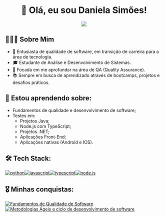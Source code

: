 <h1 align="center"> 👋 Olá, eu sou Daniela Simões!</h1>
<p align="center">
<a href="https://www.linkedin.com/in/danielaisimoes/"><img src="https://img.shields.io/badge/linkedin-0A66C2?style=for-the-badge&logo=linkedin&logoColor=white"/></a>
</p>

## 👩🏻‍💻 Sobre Mim 
- 🚀 Entusiasta de qualidade de software, em transição de carreira para a área de tecnologia.
- 🎓 Estudante de Análise e Desenvolvimento de Sistemas.
- 🎯 Focada em me aprofundar na área de QA (Quality Assurance).
- 📚 Sempre em busca de aprendizado através de bootcamps, projetos e desafios práticos.



## 🧠 Estou aprendendo sobre:
- Fundamentos de qualidade e desenvolvimento de software;
- Testes em:
    - Projetos Java;
    - Node.js com TypeScript;
    - Projetos .NET;
    - Aplicações Front-End;
    - Aplicações nativas (Android e IOS).

## 🛠 Tech Stack:
[![python](https://camo.githubusercontent.com/07858da9ad3cd19f1e10777508bf1b5470f22f8eb0b3ceaa425e2ff85461e30e/68747470733a2f2f696d672e736869656c64732e696f2f62616467652f507974686f6e2d3337373641423f7374796c653d666f722d7468652d6261646765266c6f676f3d707974686f6e266c6f676f436f6c6f723d7768697465)]()[![javascript](https://camo.githubusercontent.com/29d02b3669d6450d67e043cf5909e740dcb94c1e2306d88ac48b15b4ec55dc65/68747470733a2f2f696d672e736869656c64732e696f2f62616467652f6a6176617363726970742d2532333332333333302e7376673f7374796c653d666f722d7468652d6261646765266c6f676f3d6a617661736372697074266c6f676f436f6c6f723d253233463744463145)]()[![typescript](https://camo.githubusercontent.com/d4cfec9550517aa67567e29843e3880ebf50bd7eeceafcd3b82875f17c9f564e/68747470733a2f2f696d672e736869656c64732e696f2f62616467652f747970657363726970742d2532333030374143432e7376673f7374796c653d666f722d7468652d6261646765266c6f676f3d74797065736372697074266c6f676f436f6c6f723d7768697465)]()[![node.js](https://camo.githubusercontent.com/5efede1ede485921a068d065e72eae3446b1d4f9c8aba580ab290b060e1d436a/68747470733a2f2f696d672e736869656c64732e696f2f62616467652f4e6f64652e6a732d3333393933333f7374796c653d666f722d7468652d6261646765266c6f676f3d6e6f64652e6a73266c6f676f436f6c6f723d7768697465)]()

## 🎖️ Minhas conquistas:
[![Fundamentos de Qualidade de Software](https://assets.dio.me/J8rSmeSzlO__TSp-K17B31tPdz586kmH-d-n41d8COE/f:webp/h:77/q:80/w:77/L2NvdXJzZXMvYmFkZ2UvNzRiOWRkNTUtYzMzZi00YjQxLTk2YjItOTkxZWRhNGExNTA0LnBuZw)](https://hermes.dio.me/certificates/2XIWSBRN.pdf)[![Metodologias Ágeis e ciclo de desenvolvimento de software](https://assets.dio.me/wh2bRhCLkGeATx2KRE5xsRm7aIOMCbNslGx7MBTxYeY/f:webp/h:77/q:80/w:77/L2NvdXJzZXMvYmFkZ2UvZjFlMjdiM2EtZDdkYy00MmFlLWJlYmQtZTM2OWJiZTNiZTc2LnBuZw)](https://hermes.dio.me/certificates/SCWXVGPN.pdf)
